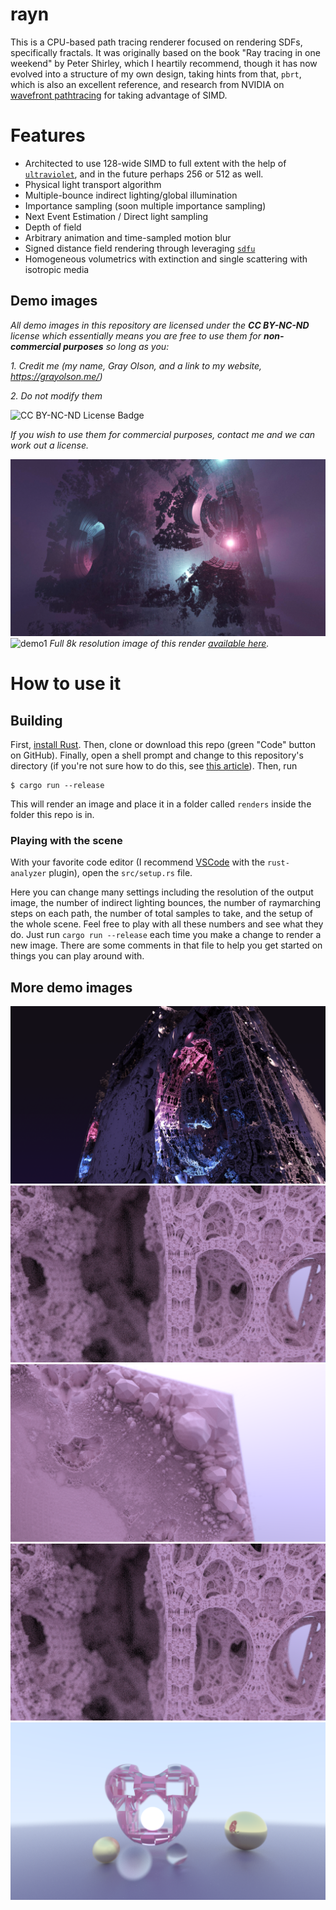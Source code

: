 # rayn

This is a CPU-based path tracing renderer focused on rendering SDFs, specifically fractals. It was originally based on the book "Ray tracing in one weekend" by Peter Shirley, which I heartily recommend, though it has now evolved into a structure of my own design, taking hints from that, `pbrt`, which is also an excellent reference, and research from NVIDIA on [wavefront pathtracing](https://research.nvidia.com/publication/megakernels-considered-harmful-wavefront-path-tracing-gpus) for taking advantage of SIMD.

# Features

* Architected to use 128-wide SIMD to full extent with the help of [`ultraviolet`](https://github.com/termhn/ultraviolet), and in the future perhaps 256 or 512 as well.
* Physical light transport algorithm
* Multiple-bounce indirect lighting/global illumination
* Importance sampling (soon multiple importance sampling)
* Next Event Estimation / Direct light sampling
* Depth of field
* Arbitrary animation and time-sampled motion blur
* Signed distance field rendering through leveraging [`sdfu`](https://github.com/termhn/sdfu/)
* Homogeneous volumetrics with extinction and single scattering with isotropic media

## Demo images

*All demo images in this repository are licensed under the **CC BY-NC-ND** license which essentially means you are free to use them for **non-commercial purposes** so long as you:*

*1. Credit me (my name, Gray Olson, and a link to my website, https://grayolson.me/)*

*2. Do not modify them*

![[CC BY-NC-ND License Badge](https://creativecommons.org/licenses/by-nc-nd/4.0/legalcode)](https://mirrors.creativecommons.org/presskit/buttons/88x31/svg/by-nc-nd.svg)

*If you wish to use them for commercial purposes, contact me and we can work out a license.*


![demo7](/render7.jpg?raw=true)
![demo1](/render1.png?raw=true)
*Full 8k resolution image of this render [available here](https://live.staticflickr.com/65535/49550233828_4a967c0d7c_o_d.png).*

# How to use it

## Building

First, [install Rust](https://doc.rust-lang.org/book/ch01-01-installation.html). Then, clone or download this repo (green "Code" button on GitHub).
Finally, open a shell prompt and change to this repository's directory (if you're not sure how to do this, see
[this article](https://www.hongkiat.com/blog/web-designers-essential-command-lines/)). Then, run

```
$ cargo run --release
```

This will render an image and place it in a folder called `renders` inside the folder this repo is in.

### Playing with the scene

With your favorite code editor (I recommend [VSCode](https://code.visualstudio.com/) with the `rust-analyzer` plugin), open the `src/setup.rs` file.

Here you can change many settings including the resolution of the output image, the number of indirect lighting bounces, the number of raymarching steps
on each path, the number of total samples to take, and the setup of the whole scene. Feel free to play with all these numbers and see what they do. Just
run `cargo run --release` each time you make a change to render a new image. There are some comments in that file to help you get started on things you
can play around with.

## More demo images

![demo2](/render2.png?raw=true)
![demo3](/render3.png?raw=true)
![demo4](/render4.png?raw=true)
![demo5](/render5.png?raw=true)
![demo6](/render6.png?raw=true)
